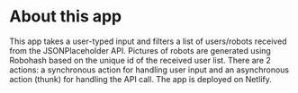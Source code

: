 # About this app

This app takes a user-typed input and filters a list of users/robots received from the JSONPlaceholder API. Pictures of robots are generated using Robohash based on the unique id of the received user list. There are 2 actions: a synchronous action for handling user input and an asynchronous action (thunk) for handling the API call. The app is deployed on Netlify.